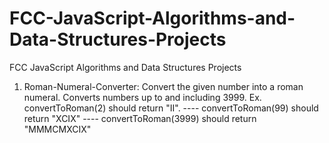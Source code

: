 # FCC-JavaScript-Algorithms-and-Data-Structures-Projects
FCC JavaScript Algorithms and Data Structures Projects

1. Roman-Numeral-Converter: Convert the given number into a roman numeral.  Converts numbers up to and including 3999.  Ex. convertToRoman(2) should return "II". ---- convertToRoman(99) should return "XCIX" ---- convertToRoman(3999) should return "MMMCMXCIX"
